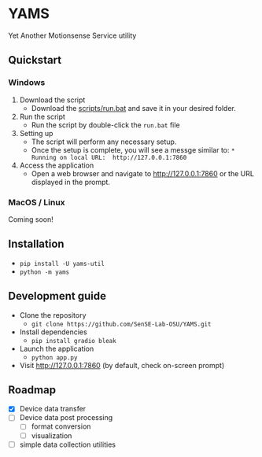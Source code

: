 # YAMS
Yet Another Motionsense Service utility

## Quickstart

### Windows

1. Download the script
    - Download the [scripts/run.bat](scripts/run.bat) and save it in your desired folder.
2. Run the script
    - Run the script by double-click the `run.bat` file
3. Setting up
    - The script will perform any necessary setup. 
    - Once the setup is complete, you will see a messge similar to: `* Running on local URL:  http://127.0.0.1:7860`
4. Access the application
    - Open a web browser and navigate to http://127.0.0.1:7860 or the URL displayed in the prompt.

### MacOS / Linux

Coming soon!

## Installation

- `pip install -U yams-util`
- `python -m yams`

## Development guide

- Clone the repository
    - `git clone https://github.com/SenSE-Lab-OSU/YAMS.git`
- Install dependencies 
    - `pip install gradio bleak`
- Launch the application
    - `python app.py`
- Visit http://127.0.0.1:7860 (by default, check on-screen prompt)


## Roadmap

- [x] Device data transfer
- [ ] Device data post processing
    - [ ] format conversion
    - [ ] visualization
- [ ] simple data collection utilities